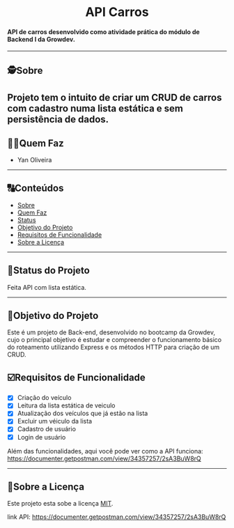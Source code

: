 <h1 align="center">
     API Carros
</h1>

<h4 align="left">
    API de carros desenvolvido como atividade prática do módulo de Backend I da Growdev.
</h4>

---

##  🕵Sobre

Projeto tem o intuito de criar um CRUD de carros com cadastro numa lista estática e sem persistência de dados. 
---

##  👩🏾Quem Faz 

- Yan Oliveira

---
##  🔠Conteúdos

<!--ts-->
   * [Sobre](#sobre)
   * [Quem Faz](#-quem-faz)
   * [Status](#status)
   * [Objetivo do Projeto](#objetivo-do-projeto)
   * [Requisitos de Funcionalidade](#requisitos-de-funcionalidade)
   * [Sobre a Licença](#sobre-a-licença)
<!--te-->


---
##  🧭Status do Projeto

Feita API com lista estática.

---

##  🎯Objetivo do Projeto

Este é um projeto de Back-end, desenvolvido no bootcamp da Growdev, cujo o principal objetivo é estudar e compreender o funcionamento básico do roteamento utilizando Express e os métodos HTTP para criação de um CRUD. 

## ☑️Requisitos de Funcionalidade

- [x] Criação do veículo
- [x] Leitura da lista estática de veiculo
- [x] Atualização dos veículos que já estão na lista
- [x] Excluir um véiculo da lista
- [x] Cadastro de usuário
- [x] Login de usuário

Além das funcionalidades, aqui você pode ver como a API funciona: https://documenter.getpostman.com/view/34357257/2sA3BuW8rQ

---

## 📝Sobre a Licença

Este projeto esta sobe a licença [MIT](./LICENSE).



link API: https://documenter.getpostman.com/view/34357257/2sA3BuW8rQ
